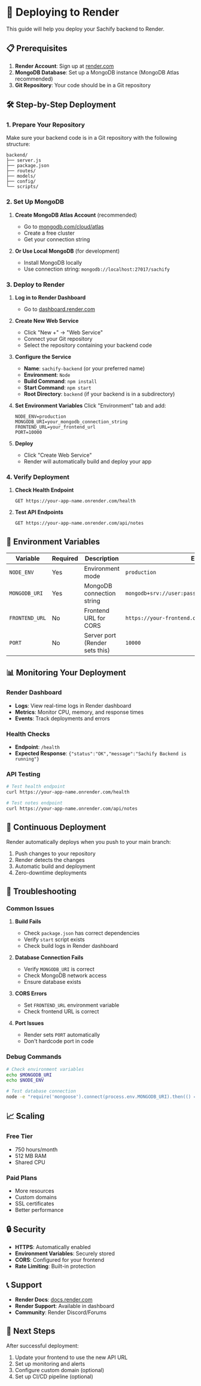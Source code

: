 # 🚀 Deploying to Render

This guide will help you deploy your Sachify backend to Render.

## 📋 Prerequisites

1. **Render Account**: Sign up at [render.com](https://render.com)
2. **MongoDB Database**: Set up a MongoDB instance (MongoDB Atlas recommended)
3. **Git Repository**: Your code should be in a Git repository

## 🛠️ Step-by-Step Deployment

### 1. Prepare Your Repository

Make sure your backend code is in a Git repository with the following structure:
```
backend/
├── server.js
├── package.json
├── routes/
├── models/
├── config/
└── scripts/
```

### 2. Set Up MongoDB

1. **Create MongoDB Atlas Account** (recommended)
   - Go to [mongodb.com/cloud/atlas](https://mongodb.com/cloud/atlas)
   - Create a free cluster
   - Get your connection string

2. **Or Use Local MongoDB** (for development)
   - Install MongoDB locally
   - Use connection string: `mongodb://localhost:27017/sachify`

### 3. Deploy to Render

1. **Log in to Render Dashboard**
   - Go to [dashboard.render.com](https://dashboard.render.com)

2. **Create New Web Service**
   - Click "New +" → "Web Service"
   - Connect your Git repository
   - Select the repository containing your backend code

3. **Configure the Service**
   - **Name**: `sachify-backend` (or your preferred name)
   - **Environment**: `Node`
   - **Build Command**: `npm install`
   - **Start Command**: `npm start`
   - **Root Directory**: `backend` (if your backend is in a subdirectory)

4. **Set Environment Variables**
   Click "Environment" tab and add:
   ```
   NODE_ENV=production
   MONGODB_URI=your_mongodb_connection_string
   FRONTEND_URL=your_frontend_url
   PORT=10000
   ```

5. **Deploy**
   - Click "Create Web Service"
   - Render will automatically build and deploy your app

### 4. Verify Deployment

1. **Check Health Endpoint**
   ```
   GET https://your-app-name.onrender.com/health
   ```

2. **Test API Endpoints**
   ```
   GET https://your-app-name.onrender.com/api/notes
   ```

## 🔧 Environment Variables

| Variable | Required | Description | Example |
|----------|----------|-------------|---------|
| `NODE_ENV` | Yes | Environment mode | `production` |
| `MONGODB_URI` | Yes | MongoDB connection string | `mongodb+srv://user:pass@cluster.mongodb.net/sachify` |
| `FRONTEND_URL` | No | Frontend URL for CORS | `https://your-frontend.onrender.com` |
| `PORT` | No | Server port (Render sets this) | `10000` |

## 📊 Monitoring Your Deployment

### Render Dashboard
- **Logs**: View real-time logs in Render dashboard
- **Metrics**: Monitor CPU, memory, and response times
- **Events**: Track deployments and errors

### Health Checks
- **Endpoint**: `/health`
- **Expected Response**: `{"status":"OK","message":"Sachify Backend is running"}`

### API Testing
```bash
# Test health endpoint
curl https://your-app-name.onrender.com/health

# Test notes endpoint
curl https://your-app-name.onrender.com/api/notes
```

## 🔄 Continuous Deployment

Render automatically deploys when you push to your main branch:
1. Push changes to your repository
2. Render detects the changes
3. Automatic build and deployment
4. Zero-downtime deployments

## 🚨 Troubleshooting

### Common Issues

1. **Build Fails**
   - Check `package.json` has correct dependencies
   - Verify `start` script exists
   - Check build logs in Render dashboard

2. **Database Connection Fails**
   - Verify `MONGODB_URI` is correct
   - Check MongoDB network access
   - Ensure database exists

3. **CORS Errors**
   - Set `FRONTEND_URL` environment variable
   - Check frontend URL is correct

4. **Port Issues**
   - Render sets `PORT` automatically
   - Don't hardcode port in code

### Debug Commands

```bash
# Check environment variables
echo $MONGODB_URI
echo $NODE_ENV

# Test database connection
node -e "require('mongoose').connect(process.env.MONGODB_URI).then(() => console.log('Connected')).catch(console.error)"
```

## 📈 Scaling

### Free Tier
- 750 hours/month
- 512 MB RAM
- Shared CPU

### Paid Plans
- More resources
- Custom domains
- SSL certificates
- Better performance

## 🔒 Security

- **HTTPS**: Automatically enabled
- **Environment Variables**: Securely stored
- **CORS**: Configured for your frontend
- **Rate Limiting**: Built-in protection

## 📞 Support

- **Render Docs**: [docs.render.com](https://docs.render.com)
- **Render Support**: Available in dashboard
- **Community**: Render Discord/Forums

## 🎉 Next Steps

After successful deployment:
1. Update your frontend to use the new API URL
2. Set up monitoring and alerts
3. Configure custom domain (optional)
4. Set up CI/CD pipeline (optional) 